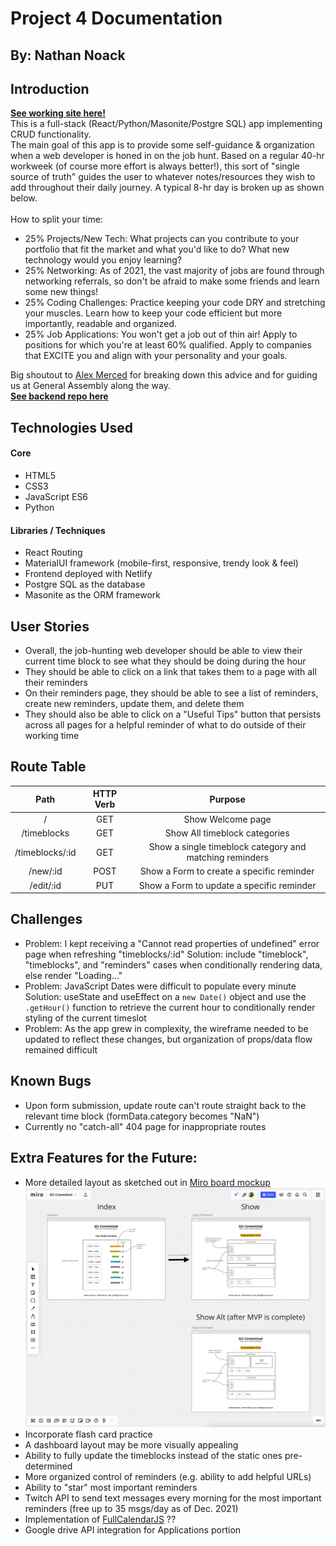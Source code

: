 # Project 4 Documentation
## By: Nathan Noack

## Introduction
**[See working site here!](https://git-committed.netlify.app/)**\
This is a full-stack (React/Python/Masonite/Postgre SQL) app implementing CRUD functionality.\
The main goal of this app is to provide some self-guidance & organization when a web developer is honed in on the job hunt. Based on a regular 40-hr workweek (of course more effort is always better!), this sort of "single source of truth" guides the user to whatever notes/resources they wish to add throughout their daily journey. A typical 8-hr day is broken up as shown below.\
\
How to split your time:
 - 25% Projects/New Tech: What projects can you contribute to your portfolio that fit the market and what you'd like to do? What new technology would you enjoy learning?
 - 25% Networking: As of 2021, the vast majority of jobs are found through networking referrals, so don't be afraid to make some friends and learn some new things!
 - 25% Coding Challenges: Practice keeping your code DRY and stretching your muscles. Learn how to keep your code efficient but more importantly, readable and organized.
 - 25% Job Applications: You won't get a job out of thin air! Apply to positions for which you're at least 60% qualified. Apply to companies that EXCITE you and align with your personality and your goals.

Big shoutout to [Alex Merced](https://meet.alexmercedcoder.com/) for breaking down this advice and for guiding us at General Assembly along the way.\
**[See backend repo here](https://github.com/underdoggum/gitcommitted_backend)**



## Technologies Used
#### Core
 - HTML5
 - CSS3
 - JavaScript ES6
 - Python

#### Libraries / Techniques
 - React Routing
 - MaterialUI framework (mobile-first, responsive, trendy look & feel)
 - Frontend deployed with Netlify
 - Postgre SQL as the database
 - Masonite as the ORM framework


## User Stories
 - Overall, the job-hunting web developer should be able to view their current time block to see what they should be doing during the hour
 - They should be able to click on a link that takes them to a page with all their reminders
 - On their reminders page, they should be able to see a list of reminders, create new reminders, update them, and delete them
 - They should also be able to click on a "Useful Tips" button that persists across all pages for a helpful reminder of what to do outside of their working time


## Route Table
| Path            | HTTP Verb | Purpose                                                 |
|:---------------:|:---------:|:-------------------------------------------------------:|
| /               | GET       | Show Welcome page                                       |
| /timeblocks     | GET       | Show All timeblock categories                           |
| /timeblocks/:id | GET       | Show a single timeblock category and matching reminders |
| /new/:id        | POST      | Show a Form to create a specific reminder               |
| /edit/:id       | PUT       | Show a Form to update a specific reminder               |



## Challenges
 - Problem: I kept receiving a "Cannot read properties of undefined" error page when refreshing "timeblocks/:id"
   Solution: include "timeblock", "timeblocks", and "reminders" cases when conditionally rendering data, else render "Loading..."
 - Problem: JavaScript Dates were difficult to populate every minute
   Solution: useState and useEffect on a ```new Date()``` object and use the ```.getHour()``` function to retrieve the current hour to conditionally render styling of the current timeslot
 - Problem: As the app grew in complexity, the wireframe needed to be updated to reflect these changes, but organization of props/data flow remained difficult


## Known Bugs
 - Upon form submission, update route can't route straight back to the relevant time block (formData.category becomes "NaN")
 - Currently no "catch-all" 404 page for inappropriate routes


## Extra Features for the Future:
 - More detailed layout as sketched out in [Miro board mockup](https://miro.com/app/board/uXjVObip9M8=/?invite_link_id=290878936725)
 ![Miro board markup](./src/images/GitCommitted-miro-board.png)
 - Incorporate flash card practice
 - A dashboard layout may be more visually appealing
 - Ability to fully update the timeblocks instead of the static ones pre-determined
 - More organized control of reminders (e.g. ability to add helpful URLs)
 - Ability to "star" most important reminders
 - Twitch API to send text messages every morning for the most important reminders (free up to 35 msgs/day as of Dec. 2021)
 - Implementation of [FullCalendarJS](https://fullcalendar.io/docs/react) ??
 - Google drive API integration for Applications portion